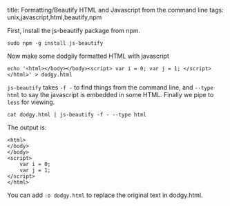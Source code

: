 title: Formatting/Beautify HTML and Javascript from the command line
tags: unix,javascript,html,beautify,npm

First, install the js-beautify package from npm.

    sudo npm -g install js-beautify

Now make some dodgily formatted HTML with javascript

    echo '<html></body></body><script> var i = 0; var j = 1; </script></html>' > dodgy.html
    
``js-beautify`` takes ``-f -`` to find things from the command line, and ``--type html`` to say the javascript is embedded in some HTML. Finally we pipe to ``less`` for viewing.

    cat dodgy.html | js-beautify -f - --type html

The output is:

    <html>
    </body>
    </body>
    <script>
        var i = 0;
        var j = 1;
    </script>
    </html>

You can add ``-o dodgy.html`` to replace the original text in dodgy.html.
